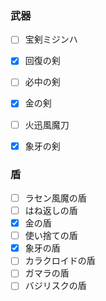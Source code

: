 ### 武器
- [ ] 宝剣ミジンハ
- [x] 回復の剣
- [ ] 必中の剣
- [x] 金の剣
- [ ] 火迅風魔刀
- [x] 象牙の剣


### 盾
- [ ] ラセン風魔の盾	
- [ ] はね返しの盾
- [x] 金の盾	
- [ ] 使い捨ての盾
- [x] 象牙の盾
- [ ] カラクロイドの盾
- [ ] ガマラの盾
- [ ] バジリスクの盾